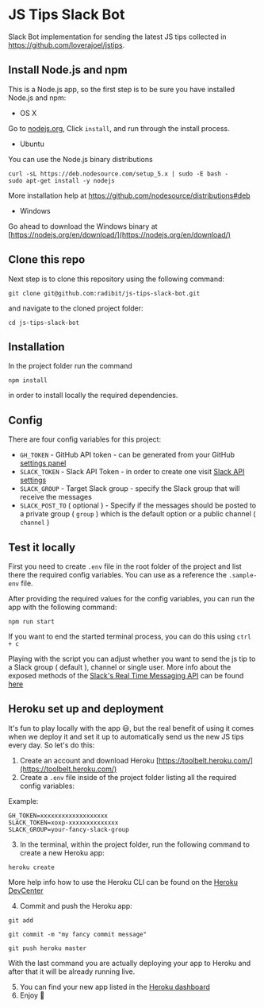 # JS Tips Slack Bot

Slack Bot implementation for sending the latest JS tips collected in https://github.com/loverajoel/jstips.


## Install Node.js and npm

This is a Node.js app, so the first step is to be sure you have installed Node.js and npm:

- OS X

Go to [nodejs.org](nodejs.org), Click `install`, and run through the install process.

- Ubuntu

You can use the  Node.js binary distributions

```
curl -sL https://deb.nodesource.com/setup_5.x | sudo -E bash -
sudo apt-get install -y nodejs
```

More installation help at https://github.com/nodesource/distributions#deb

- Windows

Go ahead to download the Windows binary at [https://nodejs.org/en/download/](https://nodejs.org/en/download/)


## Clone this repo

Next step is to clone this repository using the following command:

```
git clone git@github.com:radibit/js-tips-slack-bot.git
```

and navigate to the cloned project folder:

```
cd js-tips-slack-bot
```


## Installation

In the project folder run the command

```
npm install
```

in order to install locally the required dependencies.


## Config

There are four config variables for this project:
- `GH_TOKEN` - GitHub API token - can be generated from your GitHub [settings panel](https://github.com/settings/tokens)
- `SLACK_TOKEN` - Slack API Token - in order to create one visit [Slack API settings](https://api.slack.com/web)
- `SLACK_GROUP` - Target Slack group - specify the Slack group that will receive the messages
- `SLACK_POST_TO` ( optional ) - Specify if the messages should be posted to a private group ( `group` ) which is the default option or a public channel ( `channel` )


## Test it locally

First you need to create `.env` file in the root folder of the project and list there the required config variables.
You can use as a reference the `.sample-env` file.

After providing the required values for the config variables, you can run the app with the following command:

```
npm run start
```

If you want to end the started terminal process, you can do this using `ctrl + c`

Playing with the script you can adjust whether you want to send the js tip to a Slack group ( default ), channel or single user. More info about the exposed methods of the [Slack's Real Time Messaging API](https://api.slack.com/rtm) can be found [here](https://github.com/mishk0/slack-bot-api#methods)



## Heroku set up and deployment

It's fun to play locally with the app :smiley:, but the real benefit of using it comes when we deploy it and set it up to automatically send us the new JS tips every day. So let's do this:

1. Create an account and download Heroku [https://toolbelt.heroku.com/](https://toolbelt.heroku.com/)
2. Create a `.env` file inside of the project folder listing all the required config variables:

Example:

```
GH_TOKEN=xxxxxxxxxxxxxxxxxxx
SLACK_TOKEN=xoxp-xxxxxxxxxxxxxx
SLACK_GROUP=your-fancy-slack-group

```

3. In the terminal, within the project folder, run the following command to create a new Heroku app:

```
heroku create
```

More help info how to use the Heroku CLI can be found on the [Heroku DevCenter](https://devcenter.heroku.com/categories/command-line)  

4. Commit and push the Heroku app:

```
git add

git commit -m "my fancy commit message"

git push heroku master
```

With the last command you are actually deploying your app to Heroku and after that it will be already running live.

5. You can find your new app listed in the [Heroku dashboard](https://dashboard.heroku.com/apps)
6. Enjoy :tada:
